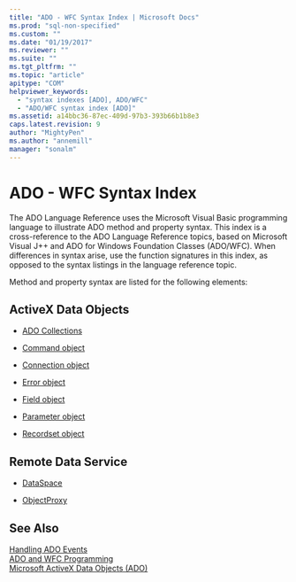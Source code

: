 ```yaml
---
title: "ADO - WFC Syntax Index | Microsoft Docs"
ms.prod: "sql-non-specified"
ms.custom: ""
ms.date: "01/19/2017"
ms.reviewer: ""
ms.suite: ""
ms.tgt_pltfrm: ""
ms.topic: "article"
apitype: "COM"
helpviewer_keywords: 
  - "syntax indexes [ADO], ADO/WFC"
  - "ADO/WFC syntax index [ADO]"
ms.assetid: a14bbc36-87ec-409d-97b3-393b66b1b8e3
caps.latest.revision: 9
author: "MightyPen"
ms.author: "annemill"
manager: "sonalm"
---
```

# ADO - WFC Syntax Index
The ADO Language Reference uses the Microsoft Visual Basic programming language to illustrate ADO method and property syntax. This index is a cross-reference to the ADO Language Reference topics, based on Microsoft Visual J++ and ADO for Windows Foundation Classes (ADO/WFC). When differences in syntax arise, use the function signatures in this index, as opposed to the syntax listings in the language reference topic.  
  
 Method and property syntax are listed for the following elements:  
  
## ActiveX Data Objects  
  
-   [ADO Collections](../../../ado/reference/ado-api/collections-ado-wfc-syntax.md)  
  
-   [Command object](../../../ado/reference/ado-api/command-ado-wfc-syntax.md)  
  
-   [Connection object](../../../ado/reference/ado-api/connection-ado-wfc-syntax.md)  
  
-   [Error object](../../../ado/reference/ado-api/error-ado-wfc-syntax.md)  
  
-   [Field object](../../../ado/reference/ado-api/field-ado-wfc-syntax.md)  
  
-   [Parameter object](../../../ado/reference/ado-api/parameter-ado-wfc-syntax.md)  
  
-   [Recordset object](../../../ado/reference/ado-api/recordset-ado-wfc-syntax.md)  
  
## Remote Data Service  
  
-   [DataSpace](../../../ado/reference/ado-api/dataspace-ado-wfc-syntax.md)  
  
-   [ObjectProxy](../../../ado/reference/ado-api/objectproxy-ado-wfc-syntax.md)  
  
## See Also  
 [Handling ADO Events](../../../ado/guide/data/handling-ado-events.md)   
 [ADO and WFC Programming](../../../ado/guide/appendixes/ado-and-wfc-programming.md)   
 [Microsoft ActiveX Data Objects (ADO)](../../../ado/microsoft-activex-data-objects-ado.md)